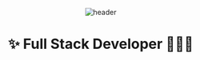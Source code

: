 <div align="center">
  
  ![header](https://capsule-render.vercel.app/api?type=waving&color=auto&height=210&section=header&text=Taehee%Kim&fontColor=ffffff&fontSize=70&animation=fadeIn&fontAlignY=35&fontAlign=75)
# ✨ Full Stack Developer 👩🏻‍💻

</div>
<!--
**ktehi21/ktehi21** is a ✨ _special_ ✨ repository because its `README.md` (this file) appears on your GitHub profile.

Here are some ideas to get you started:

- 🔭 I’m currently working on ...
- 🌱 I’m currently learning ...
- 👯 I’m looking to collaborate on ...
- 🤔 I’m looking for help with ...
- 💬 Ask me about ...
- 📫 How to reach me: ...
- 😄 Pronouns: ...
- ⚡ Fun fact: ...
-->
